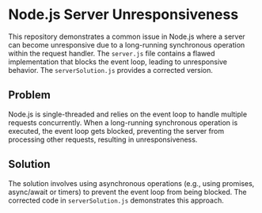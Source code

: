 # Node.js Server Unresponsiveness

This repository demonstrates a common issue in Node.js where a server can become unresponsive due to a long-running synchronous operation within the request handler.  The `server.js` file contains a flawed implementation that blocks the event loop, leading to unresponsive behavior. The `serverSolution.js` provides a corrected version.

## Problem

Node.js is single-threaded and relies on the event loop to handle multiple requests concurrently.  When a long-running synchronous operation is executed, the event loop gets blocked, preventing the server from processing other requests, resulting in unresponsiveness.

## Solution

The solution involves using asynchronous operations (e.g., using promises, async/await or timers) to prevent the event loop from being blocked. The corrected code in `serverSolution.js` demonstrates this approach.